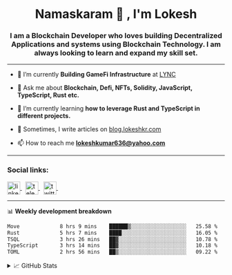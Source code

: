 <h1 align="center">Namaskaram 🙏 , I'm Lokesh</h1>
<h3 align="center">I am a Blockchain Developer who loves building Decentralized Applications and systems using Blockchain Technology. I am always looking to learn and expand my skill set.</h3>
<hr/>

- 🔭 I’m currently **Building GameFi Infrastructure** at [LYNC](https://www.lync.world/)

- 💬 Ask me about **Blockchain, Defi, NFTs, Solidity, JavaScript, TypeScript, Rust etc.**

- 🌱 I’m currently learning **how to leverage Rust and TypeScript in different projects.**

- 📝 Sometimes, I write articles on [blog.lokeshkr.com](https://blog.lokeshkr.com)

- 📫 How to reach me **lokeshkumar636@yahoo.com**

<hr/>

<h3 align="left">Social links:</h3>
<a href="https://linkedin.com/in/lokesh-kumar-nalot-0baa691b9" target="_blank">
<img align="center" src="https://lokeshkr.com/assets/svg/linkedin.svg" alt="linkedin-link" height="30" width="30" margin-right="40" >
</a>
&nbsp
<a href="https://t.me/lokesshk">
<img align="center" src="https://lokeshkr.com/assets/svg/telegram.svg" alt="telegram-link" height="30" width="30" >
</a>
&nbsp
<a href="https://twitter.com/lokeshtweets_">
<img align="center" src="https://lokeshkr.com/assets/svg/twitter.svg" alt="twitter-link" height="30" width="30" >
</a>
&nbsp
<!--
<a href="https://lokeshkr.com">
<img align="center" src="https://lokeshkr.com/assets/svg/web.svg" alt="personal-website-link" height="30" width="30" >
</a>
-->

<hr/>

📊 **Weekly development breakdown**

<!--START_SECTION:waka-->

```txt
Move             8 hrs 9 mins    ██████▒░░░░░░░░░░░░░░░░░░   25.58 %
Rust             5 hrs 7 mins    ████░░░░░░░░░░░░░░░░░░░░░   16.05 %
TSQL             3 hrs 26 mins   ██▓░░░░░░░░░░░░░░░░░░░░░░   10.78 %
TypeScript       3 hrs 14 mins   ██▓░░░░░░░░░░░░░░░░░░░░░░   10.18 %
TOML             2 hrs 56 mins   ██▒░░░░░░░░░░░░░░░░░░░░░░   09.22 %
```

<!--END_SECTION:waka-->

<!--
<a href="https://www.youtube.com/channel/UCVWq-83WQElIoIN6NGdCXLw">
<img align="center" src="https://lokeshkr.com/assets/svg/youtube.svg" alt="youtube-link" height="30" width="30"/>
</a>
-->
<details>
  <summary>📈 GitHub Stats</summary>
  <br/>
<img style="object-fit: cover;" src="https://readme-stats-github-codetit4n.vercel.app/api?username=codetit4n&cc=0c1121&tc=fff" alt="github-stats">
</details>

